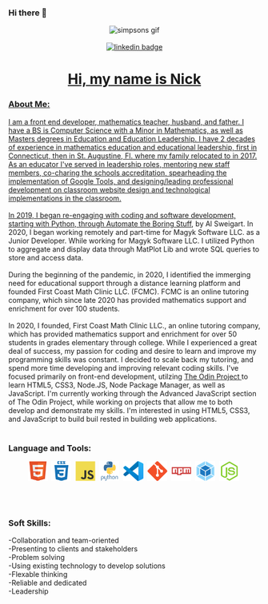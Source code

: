 ### Hi there 👋

<div id='header' align='center'>
  <img src="https://media.giphy.com/media/ASd0Ukj0y3qMM/giphy.gif" width="480" alt='simpsons gif'/>
  <div id='linkedin'>
    <a href='https://www.linkedin.com/in/npicciano79/'>
      <br>
      <img src='https://img.shields.io/badge/LinkedIn-blue?style=for-the-badge&logo=linkedin&logoColor=white' alt='linkedin badge'/>
  
  </div>
  <h1>Hi, my name is Nick</h1>
  </div>
  
  <h3>About Me:</h3>
  I am a front end developer, mathematics teacher, husband, and father.  I have a BS is Computer Science with a Minor in Mathematics, as well as Masters degrees in Education and Education Leadership.  I have 2 decades of experience in mathematics education and educational leadership, first in Connecticut, then in St. Augustine, Fl. where my family relocated to in 2017.  As an educator I've served in leadership roles, mentoring new staff members, co-charing the schools accreditation, spearheading the implementation of Google Tools, and designing/leading professional development on classroom website design and technological implementations in the classroom.  
<br><br>
  In 2019, I began re-engaging with coding and software development, starting with Python, through <a href='https://automatetheboringstuff.com/'>Automate the Boring Stuff</a>, by Al Sweigart.  In 2020, I began working remotely and part-time for Magyk Software LLC. as a Junior Developer.  While working for Magyk Software LLC. I utilized Python to aggregate and display data through MatPlot Lib and wrote SQL queries to store and access data.  
<br><br>
During the beginning of the pandemic, in 2020, I identified the immerging need for educational support through a distance learning platform and founded First Coast Math Clinic LLC. (FCMC).  FCMC is an online tutoring company, which since late 2020 has provided mathematics support and enrichment for over 100 students.  
<br><br>
 In 2020, I founded, First Coast Math Clinic LLC., an online tutoring company, which has provided mathematics support and enrichment for over 50 students in grades elementary through college.  While I experienced a great deal of success, my passion for coding and desire to learn and improve my programming skills was constant.  I decided to scale back my tutoring, and spend more time developing and improving relevant coding skills.  I've focused primarily on front-end development, utilzing <a href='https://www.theodinproject.com/'> The Odin Project </a> to learn HTML5, CSS3, Node.JS, Node Package Manager, as well as JavaScript. I'm currently working through the Advanced JavaScript section of The Odin Project, while working on projects that allow me to both develop and demonstrate my skills. I'm interested in using HTML5, CSS3, and JavaScript to build buil rested in building web applications.  
 <br><br>
  <h3> Language and Tools:</h3>
  <div align='center' justify-content='space-between'>
    <img src="https://github.com/devicons/devicon/blob/master/icons/html5/html5-original.svg" title="HTML5" alt="HTML" width="40" height="40"/>&nbsp;
    <img src="https://github.com/devicons/devicon/blob/master/icons/css3/css3-plain-wordmark.svg"  title="CSS3" alt="CSS" width="40" height="40"/>&nbsp;
    <img src="https://github.com/devicons/devicon/blob/master/icons/javascript/javascript-original.svg" title="JavaScript" alt="JavaScript" width="40" height="40"/>&nbsp;
    <img src="https://github.com/devicons/devicon/blob/master/icons/python/python-original-wordmark.svg" title="Python" alt="Python" width="40" height="40"/>&nbsp;
    <img src="https://github.com/devicons/devicon/blob/master/icons/vscode/vscode-original.svg" title="VSCode" alt="VSCode" width="40" height="40"/>&nbsp;
    <img src="https://github.com/devicons/devicon/blob/master/icons/git/git-original.svg" title="Git" alt="Git" width="40" height="40"/>&nbsp;
    <img src="https://github.com/devicons/devicon/blob/master/icons/npm/npm-original-wordmark.svg" title="npm" alt="npm" width="40" height="40"/>&nbsp;
    <img src="https://github.com/devicons/devicon/blob/master/icons/webpack/webpack-original.svg" title="Webpack" alt="Webpack" width="40" height="40"/>&nbsp;
    <img src="https://github.com/devicons/devicon/blob/master/icons/nodejs/nodejs-original.svg" title="NodeJS" alt="NodeJS" width="40" height="40"/>&nbsp;
  </div>

 <br><br>
  <h3>Soft Skills:</h3>
  -Collaboration and team-oriented <br>
  -Presenting to clients and stakeholders <br>
  -Problem solving  <br>
  -Using existing technology to develop solutions <br>
  -Flexable thinking  <br>
  -Reliable and dedicated <br>
  -Leadership <br>
  
  <br><br>
    


<!--
**npicciano79/npicciano79** is a ✨ _special_ ✨ repository because its `README.md` (this file) appears on your GitHub profile.

Here are some ideas to get you started:

- 🔭 I’m currently working on ...
- 🌱 I’m currently learning ...
- 👯 I’m looking to collaborate on ...
- 🤔 I’m looking for help with ...
- 💬 Ask me about ...
- 📫 How to reach me: ...
- 😄 Pronouns: ...
- ⚡ Fun fact: ...
-->
